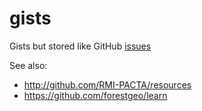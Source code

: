 # gists

Gists but stored like GitHub [issues](https://github.com/maurolepore/gists/issues)

See also:

* http://github.com/RMI-PACTA/resources
* https://github.com/forestgeo/learn
